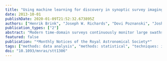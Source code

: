```yaml
---
title: "Using machine learning for discovery in synoptic survey imaging data"
date: 2013-10-01
publishDate: 2020-01-09T21:52:32.673895Z
authors: ["Henrik Brink", "Joseph W. Richards", "Dovi Poznanski", "Joshua S. Bloom", "John Rice", "Sahand Negahban", "Martin Wainwright"]
publication_types: ["2"]
abstract: "Modern time-domain surveys continuously monitor large swaths of the sky to look for astronomical variability. Astrophysical discovery in such data sets is complicated by the fact that detections of real transient and variable sources are highly outnumbered by `bogus' detections caused by imperfect subtractions, atmospheric effects and detector artefacts. In this work, we present a machine-learning (ML) framework for discovery of variability in time-domain imaging surveys. Our ML methods provide probabilistic statements, in near real time, about the degree to which each newly observed source is an astrophysically relevant source of variable brightness. We provide details about each of the analysis steps involved, including compilation of the training and testing sets, construction of descriptive image- based and contextual features, and optimization of the feature subset and model tuning parameters. Using a validation set of nearly 30 000 objects from the Palomar Transient Factory, we demonstrate a missed detection rate of at most 7.7 per cent at our chosen false-positive rate of 1 per cent for an optimized ML classifier of 23 features, selected to avoid feature correlation and overfitting from an initial library of 42 attributes. Importantly, we show that our classification methodology is insensitive to mislabelled training data up to a contamination of nearly 10 per cent, making it easier to compile sufficient training sets for accurate performance in future surveys. This ML framework, if so adopted, should enable the maximization of scientific gain from future synoptic survey and enable fast follow-up decisions on the vast amounts of streaming data produced by such experiments."
featured: false
publication: "*Monthly Notices of the Royal Astronomical Society*"
tags: ["methods: data analysis", "methods: statistical", "techniques: image processing", "surveys", "supernovae: general", "Astrophysics - Instrumentation and Methods for Astrophysics", "Statistics - Applications"]
doi: "10.1093/mnras/stt1306"
---
```


